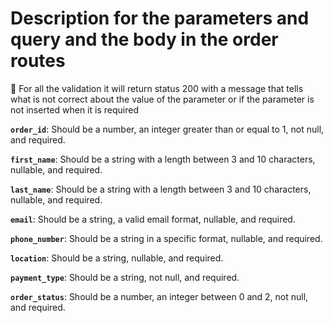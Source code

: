 # Description for the parameters and query and the body in the order routes

<aside>
📢 For all the validation it will return status 200 with a message that tells what is not correct about the value of the parameter or if the parameter is not inserted when it is required

</aside>

**`order_id`**: Should be a number, an integer greater than or equal to 1, not null, and required.

**`first_name`**: Should be a string with a length between 3 and 10 characters, nullable, and required.

**`last_name`**: Should be a string with a length between 3 and 10 characters, nullable, and required.

**`email`**: Should be a string, a valid email format, nullable, and required.

**`phone_number`**: Should be a string in a specific format, nullable, and required.

**`location`**: Should be a string, nullable, and required.

**`payment_type`**: Should be a string, not null, and required.

**`order_status`**: Should be a number, an integer between 0 and 2, not null, and required.